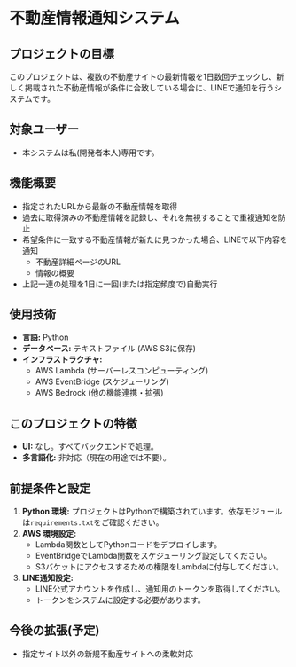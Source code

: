 # 不動産情報通知システム

## プロジェクトの目標
このプロジェクトは、複数の不動産サイトの最新情報を1日数回チェックし、新しく掲載された不動産情報が条件に合致している場合に、LINEで通知を行うシステムです。

## 対象ユーザー
- 本システムは私(開発者本人)専用です。

## 機能概要
- 指定されたURLから最新の不動産情報を取得
- 過去に取得済みの不動産情報を記録し、それを無視することで重複通知を防止
- 希望条件に一致する不動産情報が新たに見つかった場合、LINEで以下内容を通知
  - 不動産詳細ページのURL
  - 情報の概要
- 上記一連の処理を1日に一回(または指定頻度で)自動実行

## 使用技術
- **言語:** Python
- **データベース:** テキストファイル (AWS S3に保存)
- **インフラストラクチャ:**
  - AWS Lambda (サーバーレスコンピューティング)
  - AWS EventBridge (スケジューリング)
  - AWS Bedrock (他の機能連携・拡張)

## このプロジェクトの特徴
- **UI:** なし。すべてバックエンドで処理。
- **多言語化:** 非対応（現在の用途では不要）。

## 前提条件と設定
1. **Python 環境:** プロジェクトはPythonで構築されています。依存モジュールは`requirements.txt`をご確認ください。
2. **AWS 環境設定:**
   - Lambda関数としてPythonコードをデプロイします。
   - EventBridgeでLambda関数をスケジューリング設定してください。
   - S3バケットにアクセスするための権限をLambdaに付与してください。
3. **LINE通知設定:**
   - LINE公式アカウントを作成し、通知用のトークンを取得してください。
   - トークンをシステムに設定する必要があります。

## 今後の拡張(予定)
- 指定サイト以外の新規不動産サイトへの柔軟対応
